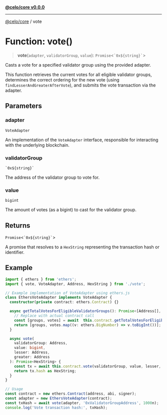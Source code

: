 [**@celo/core v0.0.0**](../README.md)

***

[@celo/core](../globals.md) / vote

# Function: vote()

> **vote**(`adapter`, `validatorGroup`, `value`): `Promise`\<`` `0x${string}` ``\>

Casts a vote for a specified validator group using the provided adapter.

This function retrieves the current votes for all eligible validator groups,
determines the correct ordering for the new vote (using `findLesserAndGreaterAfterVote`),
and submits the vote transaction via the adapter.

## Parameters

### adapter

`VoteAdapter`

An implementation of the `VoteAdapter` interface, responsible for interacting with the underlying blockchain.

### validatorGroup

`` `0x${string}` ``

The address of the validator group to vote for.

### value

`bigint`

The amount of votes (as a bigint) to cast for the validator group.

## Returns

`Promise`\<`` `0x${string}` ``\>

A promise that resolves to a `HexString` representing the transaction hash or identifier.

## Example

```typescript
import { ethers } from 'ethers';
import { vote, VoteAdapter, Address, HexString } from './vote';

// Example implementation of VoteAdapter using ethers.js
class EthersVoteAdapter implements VoteAdapter {
  constructor(private contract: ethers.Contract) {}

  async getTotalVotesForEligibleValidatorGroups(): Promise<[Address[], bigint[]]> {
    // Replace with actual contract call
    const [groups, votes] = await  this.contract.getTotalVotesForEligibleValidatorGroups();
    return [groups, votes.map((v: ethers.BigNumber) => v.toBigInt())];
  }

  async vote(
    validatorGroup: Address,
    value: bigint,
    lesser: Address,
    greater: Address
  ): Promise<HexString> {
    const tx = await this.contract.vote(validatorGroup, value, lesser, greater);
    return tx.hash as HexString;
  }
}

// Usage
const contract = new ethers.Contract(address, abi, signer);
const adapter = new EthersVoteAdapter(contract);
const txHash = await vote(adapter, '0xValidatorGroupAddress', 1000n);
console.log('Vote transaction hash:', txHash);
```
